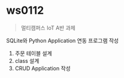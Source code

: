 # ws0112

> 멀티캠퍼스 IoT A반 과제

SQLite와 Python Application 연동 프로그램 작성

1. 주문 테이블 설계
2. class 설계
3. CRUD Application 작성

